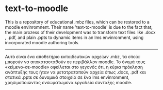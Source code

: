 # text-to-moodle
This is a repository of educational .mbz files, which can be restored to a moodle envinromnent. Their name 'text-to-moodle' is due to the fact that, the main prozess of their development was to transform text files like .docx , .pdf, and plain .ppts  to dynamic items in an lms envinronment, using incorporated moodle authoring tools. 


___________________________
Αυτό είναι ένα αποθετήριο εκπαιδευτικών αρχείων .mbz, τα οποία μπορούν να αποκατασταθούν σε περιβάλλον moodle. Το όνομά τους «κείμενο-σε-moodle» οφείλεται στο γεγονός ότι, η κύρια πρόκληση  ανάπτυξής τους ήταν να μετατραταπούν αρχεία  όπως .docx, .pdf και στατικά .ppts σε δυναμικά στοιχεία σε ένα lms envinronment, χρησιμοποιώντας ενσωματωμένα εργαλεία σύνταξης moodle.
